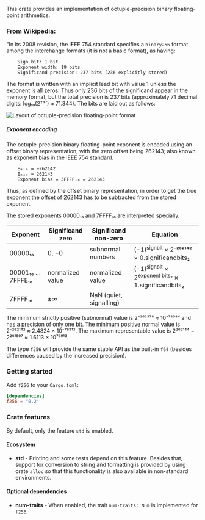 This crate provides an implementation of octuple-precision binary
floating-point arithmetics.

### From Wikipedia:

"In its 2008 revision, the IEEE 754 standard specifies a `binary256` format
among the interchange formats (it is not a basic format), as having:

```text
    Sign bit: 1 bit
    Exponent width: 19 bits
    Significand precision: 237 bits (236 explicitly stored)
```
The format is written with an implicit lead bit with value 1 unless the
exponent is all zeros. Thus only 236 bits of the significand appear in the
memory format, but the total precision is 237 bits (approximately 71 decimal
digits: log₁₀(2²³⁷) ≈ 71.344). The bits are laid out as follows:

![Layout of octuple-precision floating-point format](https://upload.wikimedia.org/wikipedia/commons/thumb/3/30/Octuple_precision_visual_demonstration.svg/2560px-Octuple_precision_visual_demonstration.svg.png)

##### Exponent encoding

The octuple-precision binary floating-point exponent is encoded using an
offset binary representation, with the zero offset being 262143; also known as
exponent bias in the IEEE 754 standard.

```text
    Eₘᵢₙ = −262142
    Eₘₐₓ = 262143
    Exponent bias = 3FFFF₁₆ = 262143
```
Thus, as defined by the offset binary representation, in order to get the true
exponent the offset of 262143 has to be subtracted from the stored exponent.

The stored exponents 00000₁₆ and 7FFFF₁₆ are interpreted specially.

| Exponent          | Significand zero | Significand non-zero    | Equation                                                                 |
|-------------------|------------------|-------------------------|--------------------------------------------------------------------------|
| 00000₁₆           | 0, −0            | subnormal numbers       | (-1)<sup>signbit</sup> × 2⁻²⁶²¹⁴² × 0.significandbits₂        |
| 00001₁₆ … 7FFFE₁₆ | normalized value | normalized value        | (-1)<sup>signbit</sup> × 2<sup>exponent bits₂</sup> × 1.significandbits₂ |
| 7FFFF₁₆           | ±∞               | NaN (quiet, signalling) |

The minimum strictly positive (subnormal) value is 2⁻²⁶²³⁷⁸ ≈ 10⁻⁷⁸⁹⁸⁴ and has
a precision of only one bit. The minimum positive normal value is 2⁻²⁶²¹⁴² ≈
2.4824 × 10⁻⁷⁸⁹¹³. The maximum representable value is 2²⁶²¹⁴⁴ − 2²⁶¹⁹⁰⁷ ≈
1.6113 × 10⁷⁸⁹¹³.

The type `f256` will provide the same stable API as the built-in `f64`
(besides differences caused by the increased precision).

### Getting started

Add `f256` to your `Cargo.toml`:

```toml
[dependencies]
f256 = "0.2"
```

### Crate features

By default, only the feature `std` is enabled.

#### Ecosystem

* **std** - Printing and some tests depend on this feature. Besides that, support
  for conversion to string and formatting is provided by using crate `alloc` so 
  that this functionality is also available in non-standard environments.

#### Optional dependencies

* **num-traits** - When enabled, the trait `num-traits::Num` is implemented
  for `f256`.
